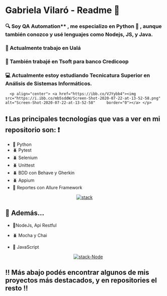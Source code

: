   # Gabriela Vilaró - Readme 👋


  ### :mag: Soy QA Automation** , me especializo en Python :snake: , aunque también conozco y usé lenguajes como Nodejs, JS, y Java.
  ### :office: Actualmente trabajo en Ualá
  ### :office: También trabajé en Tsoft para banco Credicoop
  ### :computer: Actualmente estoy estudiando Tecnicatura Superior en Análisis de Sistemas Informáticos.
  
      <p align="center"> <a href="https://ibb.co/VJYybb4"><img src="https://i.ibb.co/mb5sddW/Screen-Shot-2020-07-22-at-13-52-58.png" alt="Screen-Shot-2020-07-22-at-13-52-58"     border="0"></a> </p>


 ## :heavy_exclamation_mark: Las principales tecnologías que vas a ver en mi repositorio son: :heavy_exclamation_mark:

  - :snake: Python
  - :beetle: Pytest
  - :beetle: Selenium
  - :beetle: Unittest
  - :beetle: BDD con Behave y Gherkin
  - :beetle: Appium
  - :open_file_folder: Reportes con Allure Framework  
  
  
   <p align="center"> <a href="https://ibb.co/JBrg1WH"><img src="https://i.ibb.co/Lk9HFD1/stack.png" alt="stack" border="0"></a> </p>
   
  
## :red_circle: Además...
      
- :space_invader:NodeJs, Api Restful

- :beetle: Mocha y Chai

- :space_invader: JavaScript


  <p align="center"> <a href="https://imgbb.com/"><img src="https://i.ibb.co/VQvfxdX/stack-Node.png" alt="stack-Node" border="0"></a> </p>

 

## :bangbang: Más abajo podés encontrar algunos de mis proyectos más destacados, y en repositories el resto :bangbang:
  
  

